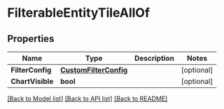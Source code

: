 # FilterableEntityTileAllOf

## Properties

Name | Type | Description | Notes
------------ | ------------- | ------------- | -------------
**FilterConfig** | [**CustomFilterConfig**](CustomFilterConfig.md) |  | [optional] 
**ChartVisible** | **bool** |  | [optional] 

[[Back to Model list]](../README.md#documentation-for-models) [[Back to API list]](../README.md#documentation-for-api-endpoints) [[Back to README]](../README.md)


